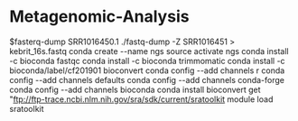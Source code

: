 # Metagenomic-Analysis
$fasterq-dump SRR1016450.1
./fastq-dump -Z SRR1016451 > kebrit_16s.fastq
conda create --name ngs
source activate ngs
conda install -c bioconda fastqc
conda install -c bioconda trimmomatic
conda install -c bioconda/label/cf201901 bioconvert
conda config --add channels r
 conda config --add channels defaults
  conda config --add channels conda-forge
  conda config --add channels bioconda
conda install bioconvert
get "ftp://ftp-trace.ncbi.nlm.nih.gov/sra/sdk/current/sratoolkit
module load sratoolkit
